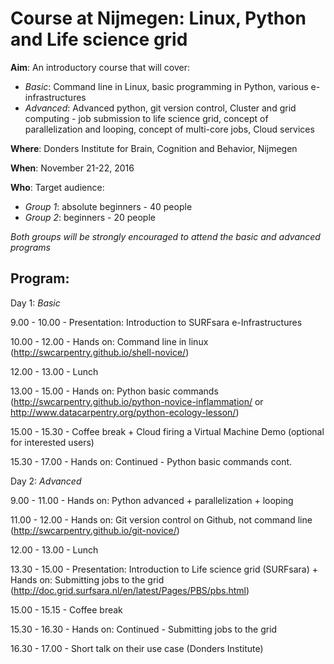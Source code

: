 # Course at Nijmegen: Linux, Python and Life science grid

**Aim**:        An introductory course that will cover:
* *Basic*: Command line in Linux, basic programming in Python, various e-infrastructures
* *Advanced*: Advanced python, git version control, Cluster and grid computing - job submission to life science grid, concept of parallelization and looping, concept of multi-core jobs, Cloud services 

**Where**: Donders Institute for Brain, Cognition and Behavior, Nijmegen

**When**: November 21-22, 2016

**Who**: Target audience: 
* *Group 1*: absolute beginners - 40 people
* *Group 2*: beginners - 20 people

*Both groups will be strongly encouraged to attend the basic and advanced programs*

Program:
--------
Day 1: *Basic*

9.00   - 10.00  -  Presentation: Introduction to SURFsara e-Infrastructures

10.00 - 12.00   -  Hands on:  Command line in linux (http://swcarpentry.github.io/shell-novice/)

12.00 - 13.00   -  Lunch

13.00 - 15.00   -  Hands on:  Python basic commands (http://swcarpentry.github.io/python-novice-inflammation/ or http://www.datacarpentry.org/python-ecology-lesson/)

15.00 - 15.30   -  Coffee break + Cloud firing a Virtual Machine Demo (optional for interested users)

15.30 - 17.00   -  Hands on: Continued -  Python basic commands cont.


Day 2: *Advanced*

9.00   - 11.00   -  Hands on: Python advanced + parallelization + looping  

11.00 - 12.00   -  Hands on: Git version control on Github, not command line (http://swcarpentry.github.io/git-novice/)

12.00 - 13.00   -  Lunch

13.30 - 15.00   -  Presentation: Introduction to Life science grid (SURFsara) + Hands on: Submitting jobs to the grid (http://doc.grid.surfsara.nl/en/latest/Pages/PBS/pbs.html)

15.00 - 15.15   -  Coffee break

15.30 - 16.30   -  Hands on: Continued - Submitting jobs to the grid 

16.30 - 17.00   -  Short talk on their use case (Donders Institute)
